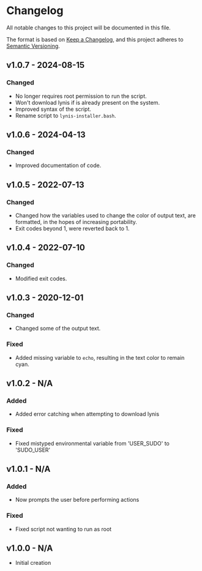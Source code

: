 # Changelog

All notable changes to this project will be documented in this file.

The format is based on [Keep a Changelog](https://keepachangelog.com/en/1.0.0/), and this project adheres to [Semantic Versioning](https://semver.org/spec/v2.0.0.html).

## v1.0.7 - 2024-08-15

### Changed

- No longer requires root permission to run the script.
- Won't download lynis if is already present on the system.
- Improved syntax of the script.
- Rename script to `lynis-installer.bash`. 

## v1.0.6 - 2024-04-13

### Changed

- Improved documentation of code.

## v1.0.5 - 2022-07-13

### Changed

- Changed how the variables used to change the color of output text, are formatted, in the hopes of increasing portability.
- Exit codes beyond 1, were reverted back to 1.

## v1.0.4 - 2022-07-10

### Changed

- Modified exit codes.

## v1.0.3 - 2020-12-01

### Changed

- Changed some of the output text.

### Fixed

- Added missing variable to `echo`, resulting in the text color to remain cyan.

## v1.0.2 - N/A

### Added

- Added error catching when attempting to download lynis

### Fixed

- Fixed mistyped environmental variable from 'USER_SUDO' to 'SUDO_USER'

## v1.0.1 - N/A

### Added

- Now prompts the user before performing actions

### Fixed

- Fixed script not wanting to run as root

## v1.0.0 - N/A

- Initial creation
